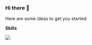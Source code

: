 ### Hi there 👋

<!--
**kthnineone/kthnineone** is a ✨ _special_ ✨ repository because its `README.md` (this file) appears on your GitHub profile.
-->
Here are some ideas to get you started:

**Skills**  

<img src="https://img.shields.io/badge/Python-3776AB?style=for-the-badge&logo=python&logoColor=white">  



